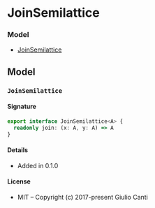 
# JoinSemilattice







### Model

* [JoinSemilattice](#joinsemilattice)

## Model


### `JoinSemilattice`




#### Signature

```typescript
export interface JoinSemilattice<A> {
  readonly join: (x: A, y: A) => A
}
```

#### Details

* Added in 0.1.0


#### License

* MIT – Copyright (c) 2017-present Giulio Canti